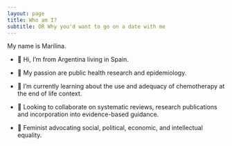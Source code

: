 ```yaml
---
layout: page
title: Who am I?
subtitle: OR Why you'd want to go on a date with me
---
```


My name is Marilina.

* 👋 Hi, I’m from Argentina living in Spain.
  
* 👀 My passion are public health research and epidemiology.
 
* 🌱 I’m currently learning about the use and adequacy of chemotherapy at the end of life context.  

* 💞️ Looking to collaborate on systematic reviews, research publications and incorporation into evidence-based guidance.  

* 💚 Feminist advocating social, political, economic, and intellectual equality.  
